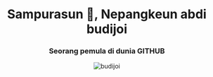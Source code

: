 <h1 align="center">Sampurasun 👋, Nepangkeun abdi budijoi</h1>
<h3 align="center">Seorang pemula di dunia GITHUB</h3>

<p align="center"> <img src="https://komarev.com/ghpvc/?username=budijoi&label=Di%20Lihat%20Sebanyak&color=0e75b6&style=flat" alt="budijoi" /> </p>

</p>
